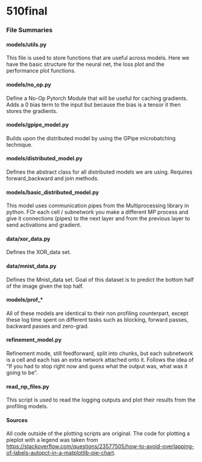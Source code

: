 # 510final

### File Summaries

#### models/utils.py
This file is used to store functions that are useful across models. Here we have the basic structure
for the neural net, the loss plot and the performance plot functions.

#### models/no_op.py
Define a No-Op Pytorch Module that will be useful for caching gradients. 
Adds a 0 bias term to the input but because the bias is a tensor it then stores the gradients. 

#### models/gpipe_model.py
Builds upon the distributed model by using the GPipe microbatching technique. 
#### models/distributed_model.py
Defines the abstract class for all distributed models we are  using. Requires forward_backward and join methods. 

#### models/basic_distributed_model.py
This model uses communication pipes from the Multiprocessing library in python. FOr each cell / subnetwork you make a different
MP process and give it connections (pipes) to the next layer and from the previous layer to send activations and gradient.

#### data/xor_data.py
Defines the XOR_data set. 

#### data/mnist_data.py
Defines the Mnist_data set. Goal of this dataset is to predict the bottom half of the image given the top half. 

#### models/prof_*
All of these models are identical to their non profiling counterpart, except these log time spent on different tasks
such as blocking, forward passes, backward passes and zero-grad. 

#### refinement_model.py
Refinement mode, still feedforward, split into chunks, but each subnetwork is a cell and each has an extra network attached onto it. 
Follows the idea of “If you had to stop right now and guess what the output was, what was it going to be”. 

#### read_np_files.py
This script is used to read the logging outputs and plot their results from the profiling models. 

#### Sources
All code outside of the plotting scripts are original. The code for plotting a pieplot with a legend was 
taken from https://stackoverflow.com/questions/23577505/how-to-avoid-overlapping-of-labels-autopct-in-a-matplotlib-pie-chart. 